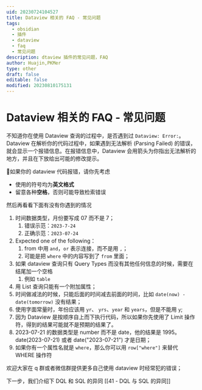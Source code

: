 ```yaml
---
uid: 20230724104527
title: Dataview 相关的 FAQ - 常见问题
tags:
  - obsidian
  - 插件
  - dataview
  - faq
  - 常见问题
description: dtaview 插件的常见问题，FAQ
author: Huajin,PKMer
type: other
draft: false
editable: false
modified: 20230810175131
---
```


# Dataview 相关的 FAQ - 常见问题

不知道你在使用 Dataview 查询的过程中，是否遇到过 `Dataview: Error:`。Dataview 在解析你的代码过程中，如果遇到无法解析 (Parsing Failed) 的错误，就会显示一个报错信息。在报错信息中，Dataview 会用箭头为你指出无法解析的地方，并且在下放给出可能的修改提示。

🔺如果你的 dataview 代码报错，请你先考虑
* 使用的符号均为**英文格式**
* 留意各种**空格**，否则可能导致检索错误

然后再看看下面有没有你遇到的情况
1. 时间数据类型，月份要写成 07 而不是 7；
	1. 错误示范：`2023-7-24`
	2. 正确示范：`2023-07-24`
2. Expected one of the following：
	1. from 中用 `and`，`or` 表示连接，而不是用 `,`；
	2. 可能是把 `where` 中的内容写到了 `from` 里面；
3. 如果 dataview 查询只有 Query Types 而没有其他任何信息的时候，需要在结尾加一个空格
	1. 例如 `table `
4. 用 List 查询只能有一个附加属性；
5. 时间做减法的时候，只能后面的时间减去前面的时间，比如 `date(now) - date(tomorrow)` 没有结果；
6. 使用字面常量时，年份应该用 `yr`、 `yrs`、`year` 和 `years`，但是不能用 `y`;
7. 因为 Dataview 是按顺序自上而下执行代码，所以如果你先使用了 Limit 操作符，得到的结果可能就不是预期的结果了。
8. 2023-07-21 的数据类型是 number 而不是 date，他的结果是 1995。date(2023-07-21) 或者 date("2023-07-21") 才是日期；
9. 如果你有一个属性名就是 `where`，那么你可以用 `row["where"]` 来替代 WHERE 操作符

欢迎大家在 q 群或者微信群提供更多自己使用 dataview 时经常犯的错误；

下一步，我们介绍下 DQL 和 SQL 的异同 [[41 - DQL 与 SQL 的异同]]
